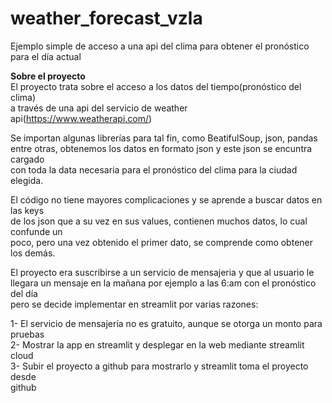 # weather_forecast_vzla
Ejemplo simple de acceso a una api del clima para obtener el pronóstico para el día actual

**Sobre el proyecto**  
El proyecto trata sobre el acceso a los datos del tiempo(pronóstico del clima)  
a través de una api del servicio de weather api(https://www.weatherapi.com/)  

Se importan algunas librerías para tal fin, como BeatifulSoup, json, pandas  
entre otras, obtenemos los datos en formato json y este json se encuntra cargado  
con toda la data necesaria para el pronóstico del clima para la ciudad elegida.

El código no tiene mayores complicaciones y se aprende a buscar datos en las keys  
de los json que a su vez en sus values, contienen muchos datos, lo cual confunde un  
poco, pero una vez obtenido el primer dato, se comprende como obtener los demás.

El proyecto era suscribirse a un servicio de mensajeria y que al usuario le  
llegara un mensaje en la mañana por ejemplo a las 6:am con el pronóstico del día  
pero se decide implementar en streamlit por varias razones:

1- El servicio de mensajería no es gratuito, aunque se otorga un monto para pruebas  
2- Mostrar la app en streamlit y desplegar en la web mediante streamlit cloud  
3- Subir el proyecto a github para mostrarlo y streamlit toma el proyecto desde  
github
